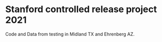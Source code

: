 # Stanford controlled release project 2021

Code and Data from testing in Midland TX and Ehrenberg AZ. 
